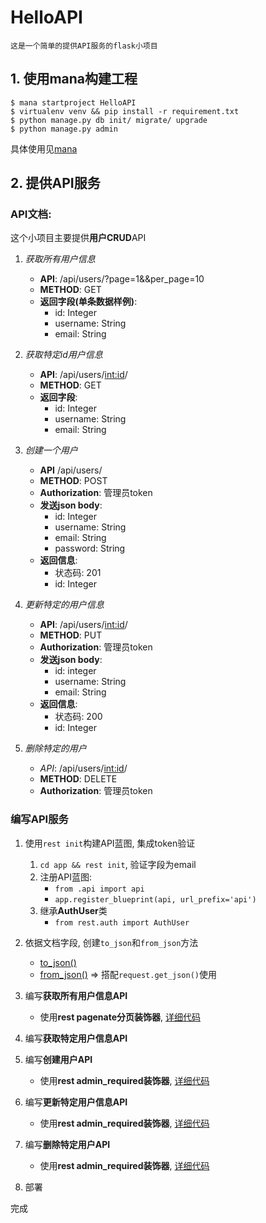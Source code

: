 HelloAPI
===

    这是一个简单的提供API服务的flask小项目

## 1. 使用mana构建工程

    $ mana startproject HelloAPI
    $ virtualenv venv && pip install -r requirement.txt
    $ python manage.py db init/ migrate/ upgrade
    $ python manage.py admin

具体使用见[mana](https://github.com/neo1218/mana)

## 2. 提供API服务
### API文档:
这个小项目主要提供**用户CRUD**API<br/>

1. *获取所有用户信息*
    + **API**: /api/users/?page=1&&per_page=10
    + **METHOD**: GET
    + **返回字段(单条数据样例)**:
        + id: Integer
        + username: String
        + email: String

2. *获取特定id用户信息*
    + **API**: /api/users/<int:id>/
    + **METHOD**: GET
    + **返回字段**:
        + id: Integer
        + username: String
        + email: String

3. *创建一个用户*
    + **API** /api/users/
    + **METHOD**: POST
    + **Authorization**: 管理员token
    + **发送json body**:
        + id: Integer
        + username: String
        + email: String
        + password: String
    + **返回信息**:
        + 状态码: 201
        + id: Integer

4. *更新特定的用户信息*
    + **API**: /api/users/<int:id>/
    + **METHOD**: PUT
    + **Authorization**: 管理员token
    + **发送json body**:
        + id: integer
        + username: String
        + email: String
    + **返回信息**:
        + 状态码: 200
        + id: Integer

5. *删除特定的用户*
    + *API*: /api/users/<int:id>/
    + **METHOD**: DELETE
    + **Authorization**: 管理员token

### 编写API服务

1. 使用<code>rest init</code>构建API蓝图, 集成token验证
    1. <code>cd app && rest init</code>, 验证字段为email
    2. 注册API蓝图:
        + <code>from .api import api</code>
        + <code>app.register_blueprint(api, url_prefix='api')</code>
    3. 继承**AuthUser**类
        + <code>from rest.auth import AuthUser</code>

2. 依据文档字段, 创建<code>to_json</code>和<code>from_json</code>方法
    + [to_json()]()
    + [from_json()]() => 搭配<code>request.get_json()</code>使用


3. 编写**获取所有用户信息API**
    + 使用**rest pagenate分页装饰器**, [详细代码]()

4. 编写**获取特定用户信息API**


5. 编写**创建用户API**
    + 使用**rest admin_required装饰器**, [详细代码]()


6. 编写**更新特定用户信息API**
    + 使用**rest admin_required装饰器**, [详细代码]()


7. 编写**删除特定用户API**
    + 使用**rest admin_required装饰器**, [详细代码]()

8. 部署

完成
